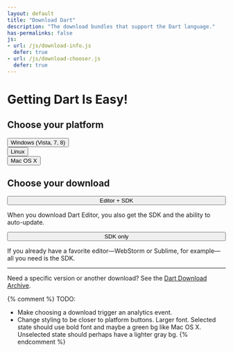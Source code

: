 ```yaml
---
layout: default
title: "Download Dart"
description: "The download bundles that support the Dart language."
has-permalinks: false
js:
- url: /js/download-info.js
  defer: true
- url: /js/download-chooser.js
  defer: true
---
```


# Getting Dart Is Easy!

## Choose your platform

<div class="btn-group-responsive btn-group hero-hldr btn-group-justified os-choices" style="display: table;">
  <div class="btn-group">
    <button type="button" class="btn btn-default btn-lg" id="windows">Windows (Vista, 7, 8)</button>
  </div>
  <div class="btn-group">
    <button type="button" class="btn btn-default btn-lg" id="linux">Linux</button>
  </div>
  <div class="btn-group">
    <button type="button" class="btn btn-default btn-lg" id="macos">Mac OS X</button>
  </div>
</div>

## Choose your download

<div class="row" markdown="1">
  <div class="col-md-6" markdown="1">

  <p align="center">
  <button id="editor" class="btn btn-lg download-choices" style="width:100%">
  Editor + SDK
  </button>
  </p>

  <p>
  When you download Dart Editor, you also get the SDK
  and the ability to auto-update.
  </p>

  </div>

  <div class="col-md-6" markdown="1">
  <p align="center">
  <button id="sdk" class="btn btn-lg btn-primary download-choices" style="width:100%">
  SDK only
  </button>
  </p>

  If you already have a favorite editor—WebStorm or Sublime,
  for example—all you need is the SDK.

  </div>
</div>

<div class="editor" style="display:none" markdown="1">

## Download Dart Editor

{% for platform in site.custom.downloads.binaries %}
<div class="{{platform.os}}" markdown="1">
{% include downloads/_get_dart_editor.html %}
</div>
{% endfor %}

</div>

<div class="sdk" style="display:none" markdown="1">

## Download the SDK

{% for platform in site.custom.downloads.binaries %}
<div class="{{platform.os}}" markdown="1">
{% capture partial %}downloads/_{{platform.os}}_section.html{% endcapture %}{% include {{partial}} %}
</div>
{% endfor %}

</div>

--------------------
Need a specific version or another download?
See the [Dart Download Archive](archive/).


{% comment %}
TODO:
* Make choosing a download trigger an analytics event.
* Change styling to be closer to platform buttons.
  Larger font.
  Selected state should use bold font and
  maybe a green bg like Mac OS X.
  Unselected state should perhaps have a lighter gray bg.
{% endcomment %}
